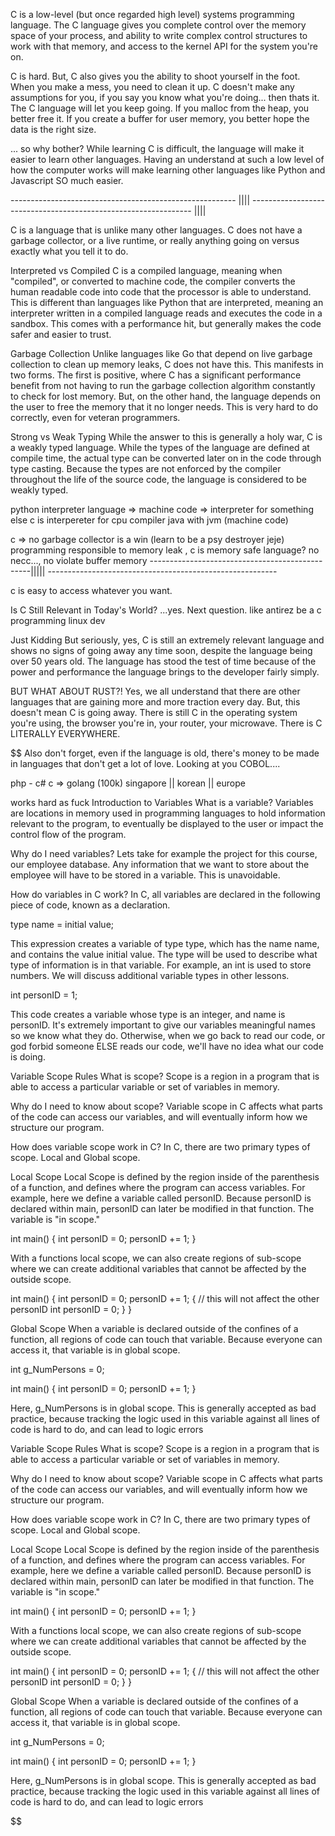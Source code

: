 C is a low-level (but once regarded high level) systems programming language. The C language gives you complete control over the memory space of your process, and ability to write complex control structures to work with that memory, and access to the kernel API for the system you're on.

C is hard.
But, C also gives you the ability to shoot yourself in the foot. When you make a mess, you need to clean it up. C doesn't make any assumptions for you, if you say you know what you're doing... then thats it. The C language will let you keep going. If you malloc from the heap, you better free it. If you create a buffer for user memory, you better hope the data is the right size.

... so why bother?
While learning C is difficult, the language will make it easier to learn other languages. Having an understand at such a low level of how the computer works will make learning other languages like Python and Javascript SO much easier.

-------------------------------------------------------- |||| --------------------------------------------------------------- ||||

C is a language that is unlike many other languages. C does not have a garbage collector, or a live runtime, or really anything going on versus exactly what you tell it to do.

Interpreted vs Compiled
C is a compiled language, meaning when "compiled", or converted to machine code, the compiler converts the human readable code into code that the processor is able to understand. This is different than languages like Python that are interpreted, meaning an interpreter written in a compiled language reads and executes the code in a sandbox. This comes with a performance hit, but generally makes the code safer and easier to trust.

Garbage Collection
Unlike languages like Go that depend on live garbage collection to clean up memory leaks, C does not have this. This manifests in two forms. The first is positive, where C has a significant performance benefit from not having to run the garbage collection algorithm constantly to check for lost memory. But, on the other hand, the language depends on the user to free the memory that it no longer needs. This is very hard to do correctly, even for veteran programmers.

Strong vs Weak Typing
While the answer to this is generally a holy war, C is a weakly typed language. While the types of the language are defined at compile time, the actual type can be converted later on in the code through type casting. Because the types are not enforced by the compiler throughout the life of the source code, the language is considered to be weakly typed.

python interpreter language => machine code => interpreter for something else
c is interpereter for cpu compiler
java with jvm (machine code)

c => no garbage collector is a win (learn to be a psy destroyer jeje) programming responsible to memory leak , c is memory safe language? no necc..., no violate buffer memory
------------------------------------------------||||| ---------------------------------------------------------

c is easy to access whatever you want.

Is C Still Relevant in Today's World?
...yes. Next question. like antirez be a c programming linux dev

Just Kidding
But seriously, yes, C is still an extremely relevant language and shows no signs of going away any time soon, despite the language being over 50 years old. The language has stood the test of time because of the power and performance the language brings to the developer fairly simply.

BUT WHAT ABOUT RUST?!
Yes, we all understand that there are other languages that are gaining more and more traction every day. But, this doesn't mean C is going away. There is still C in the operating system you're using, the browser you're in, your router, your microwave. There is C LITERALLY EVERYWHERE.

$$
Also don't forget, even if the language is old, there's money to be made in languages that don't get a lot of love. Looking at you COBOL....


php - c#
c     =>  golang (100k) singapore || korean || europe


works hard as fuck
Introduction to Variables
What is a variable?
Variables are locations in memory used in programming languages to hold information relevant to the program, to eventually be displayed to the user or impact the control flow of the program.

Why do I need variables?
Lets take for example the project for this course, our employee database. Any information that we want to store about the employee will have to be stored in a variable. This is unavoidable.

How do variables in C work?
In C, all variables are declared in the following piece of code, known as a declaration.

type name = initial value;

This expression creates a variable of type type, which has the name name, and contains the value initial value. The type will be used to describe what type of information is in that variable. For example, an int is used to store numbers. We will discuss additional variable types in other lessons.

int personID = 1;

This code creates a variable whose type is an integer, and name is personID. It's extremely important to give our variables meaningful names so we know what they do. Otherwise, when we go back to read our code, or god forbid someone ELSE reads our code, we'll have no idea what our code is doing.


Variable Scope Rules
What is scope?
Scope is a region in a program that is able to access a particular variable or set of variables in memory.

Why do I need to know about scope?
Variable scope in C affects what parts of the code can access our variables, and will eventually inform how we structure our program.

How does variable scope work in C?
In C, there are two primary types of scope. Local and Global scope.

Local Scope
Local Scope is defined by the region inside of the parenthesis of a function, and defines where the program can access variables. For example, here we define a variable called personID. Because personID is declared within main, personID can later be modified in that function. The variable is "in scope."

int main()
{
    int personID = 0;
    personID += 1;
}

With a functions local scope, we can also create regions of sub-scope where we can create additional variables that cannot be affected by the outside scope.

int main()
{
    int personID = 0;
    personID += 1;
    {
        // this will not affect the other personID
        int personID = 0;
    }
}

Global Scope
When a variable is declared outside of the confines of a function, all regions of code can touch that variable. Because everyone can access it, that variable is in global scope.

int g_NumPersons = 0;

int main()
{
    int personID = 0;
    personID += 1;
}

Here, g_NumPersons is in global scope. This is generally accepted as bad practice, because tracking the logic used in this variable against all lines of code is hard to do, and can lead to logic errors


Variable Scope Rules
What is scope?
Scope is a region in a program that is able to access a particular variable or set of variables in memory.

Why do I need to know about scope?
Variable scope in C affects what parts of the code can access our variables, and will eventually inform how we structure our program.

How does variable scope work in C?
In C, there are two primary types of scope. Local and Global scope.

Local Scope
Local Scope is defined by the region inside of the parenthesis of a function, and defines where the program can access variables. For example, here we define a variable called personID. Because personID is declared within main, personID can later be modified in that function. The variable is "in scope."

int main()
{
    int personID = 0;
    personID += 1;
}

With a functions local scope, we can also create regions of sub-scope where we can create additional variables that cannot be affected by the outside scope.

int main()
{
    int personID = 0;
    personID += 1;
    {
        // this will not affect the other personID
        int personID = 0;
    }
}

Global Scope
When a variable is declared outside of the confines of a function, all regions of code can touch that variable. Because everyone can access it, that variable is in global scope.

int g_NumPersons = 0;

int main()
{
    int personID = 0;
    personID += 1;
}

Here, g_NumPersons is in global scope. This is generally accepted as bad practice, because tracking the logic used in this variable against all lines of code is hard to do, and can lead to logic errors


$$
